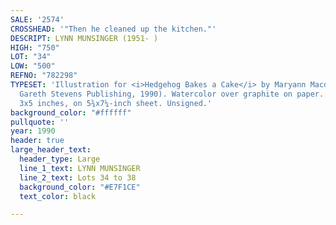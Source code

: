 ```yaml
---
SALE: '2574'
CROSSHEAD: '"Then he cleaned up the kitchen."'
DESCRIPT: LYNN MUNSINGER (1951- )
HIGH: "750"
LOT: "34"
LOW: "500"
REFNO: "782298"
TYPESET: 'Illustration for <i>Hedgehog Bakes a Cake</i> by Maryann Macdonald (Milwaukee:
  Gareth Stevens Publishing, 1990). Watercolor over graphite on paper. 75x125 mm;
  3x5 inches, on 5¾x7¼-inch sheet. Unsigned.'
background_color: "#ffffff"
pullquote: ''
year: 1990
header: true
large_header_text:
  header_type: Large
  line_1_text: LYNN MUNSINGER
  line_2_text: Lots 34 to 38
  background_color: "#E7F1CE"
  text_color: black

---
```

